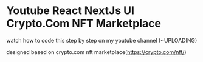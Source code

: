 # Youtube React NextJs UI Crypto.Com NFT Marketplace

watch how to code this step by step on my youtube channel (~UPLOADING)

designed based on crypto.com nft marketplace(https://crypto.com/nft/)
